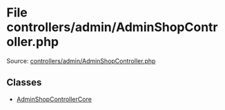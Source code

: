 File controllers/admin/AdminShopController.php
=========

Source: [controllers/admin/AdminShopController.php](https://github.com/PrestaShop/PrestaShop/blob/1.6.0.11/controllers/admin/AdminShopController.php)


Classes
-------

* [AdminShopControllerCore](class.AdminShopControllerCore.md)

